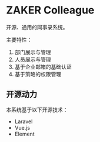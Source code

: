 # ZAKER Colleague

开源、通用的同事录系统。

主要特性：

1. 部门展示与管理
2. 人员展示与管理
3. 基于企业邮箱的基础认证
4. 基于策略的权限管理

## 开源动力

本系统基于以下开源技术：

- Laravel
- Vue.js
- Element
